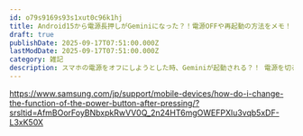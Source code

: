 ```yaml
---
id: o79s9169s93s1xut0c96k1hj
title: Android15から電源長押しがGeminiになった？！電源OFFや再起動の方法をメモ！
draft: true
publishDate: 2025-09-17T07:51:00.000Z
lastModDate: 2025-09-17T07:51:00.000Z
category: 雑記
description: スマホの電源をオフにしようとした時、Geminiが起動される？！ 電源を切る方法や、これまで通り電源ボタン長押しで電源メニューを開くための設定を紹介します。
---
```

https://www.samsung.com/jp/support/mobile-devices/how-do-i-change-the-function-of-the-power-button-after-pressing/?srsltid=AfmBOorFoyBNbxpkRwVV0Q_2n24HT6mgOWEFPXlu3vqb5xDF-L3xK50X
